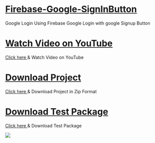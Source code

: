 # <a href="">Firebase-Google-SignInButton</a>
Google Login Using Firebase Google Login with google Signup Button

<h1><a href="">Watch Video on YouTube</a></h1>
<p><a href="">Click here </a>& Watch Video on YouTube</p>

<h1><a href="">Download Project</a></h1>

<p><a href="">Click here </a>& Download Project in Zip Format</p>

<h1><a href="">Download Test Package</a></h1>
<p><a href="">Click here </a>& Download Test Package</h1>

<img src="https://github.com/kuttahaitu/firebase-google-signinbutton/tree/main/screenshots/screenshots1"></img>
